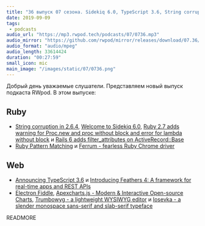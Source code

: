 ```yaml
---
title: "36 выпуск 07 сезона. Sidekiq 6.0, TypeScript 3.6, String corruption in 2.6.4, Ferrum, Electron Fiddle, Trumbowyg и прочее"
date: 2019-09-09
tags:
 - podcasts
audio_url: "https://mp3.rwpod.tech/podcasts/07/0736.mp3"
audio_mirror: "https://github.com/rwpod/mirror/releases/download/07.36/0736.mp3"
audio_format: "audio/mpeg"
audio_length: 33614424
duration: "00:27:59"
small_icon: mic
main_image: "/images/static/07/0736.png"
---
```


Добрый день уважаемые слушатели. Представляем новый выпуск подкаста RWpod. В этом выпуске:

## Ruby

 - [String corruption in 2.6.4](https://bugs.ruby-lang.org/issues/16136), [Welcome to Sidekiq 6.0](https://www.mikeperham.com/2019/09/03/welcome-to-sidekiq-6.0/), [Ruby 2.7 adds warning for Proc.new and proc without block and error for lambda without block](https://blog.saeloun.com/2019/09/02/ruby-2-7-proc-without-block-warning.html) и [Rails 6 adds filter_attributes on ActiveRecord::Base](https://blog.bigbinary.com/2019/09/03/rails-6-adds-activerecord-base-filter_attributes.html)
 - [Ruby Pattern Matching](https://medium.com/cedarcode/ruby-pattern-matching-1e84cab3b44a) и [Ferrum - fearless Ruby Chrome driver](https://github.com/route/ferrum)

## Web

 - [Announcing TypeScript 3.6](https://devblogs.microsoft.com/typescript/announcing-typescript-3-6/) и [Introducing Feathers 4: A framework for real-time apps and REST APIs](https://blog.feathersjs.com/introducing-feathers-4-a-framework-for-real-time-apps-and-rest-apis-afff3819055b)
 - [Electron Fiddle](https://electronjs.org/fiddle), [Apexcharts.js - Modern & Interactive Open-source Charts](https://apexcharts.com/), [Trumbowyg - a lightweight WYSIWYG editor](https://alex-d.github.io/Trumbowyg/) и [Iosevka - a slender monospace sans-serif and slab-serif typeface](https://typeof.net/Iosevka/)

READMORE
